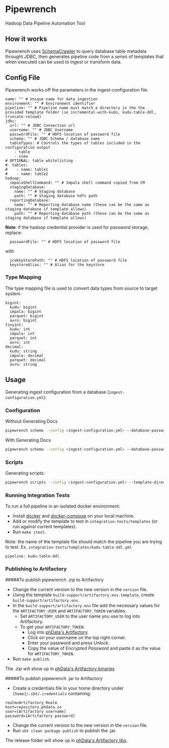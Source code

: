 # Pipewrench

Hadoop Data Pipeline Automation Tool

## How it works

Pipewrench uses [SchemaCrawler](https://www.schemacrawler.com/) to query database table metadata throught JDBC, then generates pipeline code
from a series of templates that when executed can be used to ingest or transform data.

## Config File

Pipewrench works off the parameters in the ingest-configuration file.


```
name: "" # Unique name for data ingestion
environment: "" # Environment identifier
pipeline: "" # Pipeline name must match a directory in the the provided template folder (ie incremental-with-kudu, kudu-table-ddl, truncate-reload)
jdbc:
  url: "" # JDBC Connection url
  username: "" # JDBC Username
  passwordFile: "" # HDFS location of password file
  schema: "" # JDBC Schema / database name
  tableTypes: # Controls the types of tables included in the configuration output
    - table
    - view
# OPTIONAL: table whitelisting
#  tables:
#    - name: table1
#    - name: table2
hadoop:
  impalaShellCommand: "" # Impala shell command copied from CM
  stagingDatabase:
    name: "" # Staging database
    path: "" # Staging database hdfs path
  reportingDatabase:
    name: "" # Reporting database name (these can be the same as staging database if template allows)
    path: "" # Reporting database path (these can be the same as staging database if template allows)
```

**Note**: if the hadoop credential provider is used for password storage, replace:

```
  passwordFile: "" # HDFS location of password file
```

with

```
  jceKeyStorePath: "" # HDFS location of password file
  keystoreAlias: "" # Alias for the keystore
```

### Type Mapping

The type mapping file is used to convert data types from source to target system.

```
bigint:
  kudu: bigint
  impala: bigint
  parquet: bigint
  avro: bigint
tinyint:
  kudu: int
  impala: int
  parquet: int
  avro: int
decimal:
  kudu: string
  impala: decimal
  parquet: decimal
  avro: string
```

## Usage

Generating ingest configuration from a database (`ingest-configuration.yml`):

### Configuration
Without Generating Docs
```bash
pipewrench schema --config <ingest-configuration.yml> --database-password <database password>
```

With Generating Docs
```bash
pipewrench schema --config <ingest-configuration.yml> --database-password <database password> --create-docs
```

### Scripts
Generating scripts:

```bash
pipewrench scripts --config <ingest-configuration.yml> --template-directory <template-directory> --type-mapping <type-mapping.yml>
```

### Running Integration Tests
To run a full pipeline in an isolated docker environment:
- Install [docker](https://docs.docker.com/install/) and [docker-compose](https://docs.docker.com/compose/install/) on your local machine.
- Add or modify the template to test in `integration-tests/templates` (or run against current templates).
- Run `make itest`.

Note: the name of the template file should match the pipeline you are trying to test. 
Ex. `integration-tests/templates/kudu-table-ddl.yml`
```
pipeline: kudu-table-ddl
```

### Publishing to Artifactory
#####To publish pipewrench .zip to Artifactory
- Change the current version to the new version in the `version` file.
- Using the template `build-support/artifactory.env.template`, create `build-support/artifactory.env`.
- In the `build-support/artifactory.env` file add the necessary values for the `ARTIFACTORY_USER` and `ARTIFACTORY_TOKEN` variables.
  - Set `ARTIFACTORY_USER` to the user name you use to log into Artifactory.
  - To get your `ARTIFACTORY_TOKEN`:
    - Log into [phData's Artifactory](https://repository.phdata.io/artifactory).
    - Click on your username on the top right corner.
    - Enter your password and press *Unlock*.
    - Copy the value of *Encrypted Password* and paste it as the value for `ARTIFACTORY_TOKEN`.
- Run `make publish`.

The .zip will show up in [phData's Artifactory binaries](https://repository.phdata.io/artifactory/list/binary/phdata/pipewrench/)

#####To publish pipewrench .jar to Artifactory
- Create a credentials file in your home directory under `[home]/.sbt/.credentials` containing:
```
realm=Artifactory Realm
host=repository.phdata.io
user=[Artifactory username]
password=[Artifactory password]
```
- Change the current version to the new version in the `version` file.
- Run `sbt clean package publish` to publish the .jar.

The release folder will show up in [phData's Artifactory libs](https://repository.phdata.io/artifactory/list/libs-release-local/io/phdata/pipewrench/pipewrench_2.11/).


